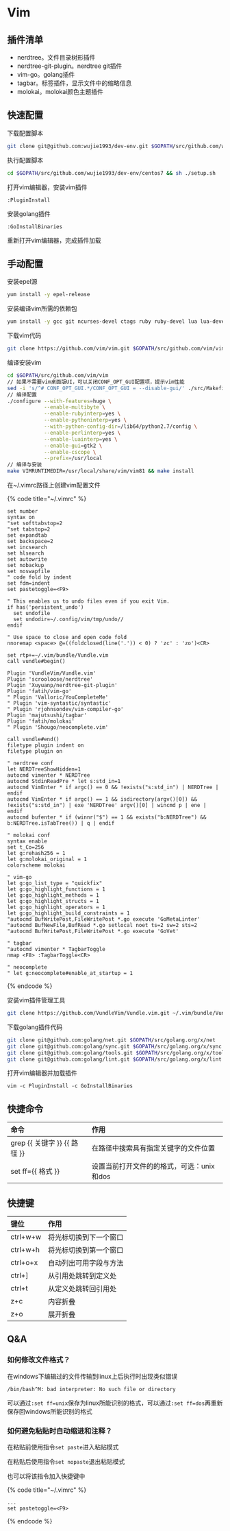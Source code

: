 # Vim

## 插件清单

* nerdtree。文件目录树形插件
* nerdtree-git-plugin。nerdtree git插件
* vim-go。golang插件
* tagbar。标签插件，显示文件中的缩略信息
* molokai。molokai颜色主题插件

## 快速配置

下载配置脚本

```bash
git clone git@github.com:wujie1993/dev-env.git $GOPATH/src/github.com/wujie1993/dev-env
```

执行配置脚本

```bash
cd $GOPATH/src/github.com/wujie1993/dev-env/centos7 && sh ./setup.sh
```

打开vim编辑器，安装vim插件

```text
:PluginInstall
```

安装golang插件

```text
:GoInstallBinaries
```

重新打开vim编辑器，完成插件加载

## 手动配置

安装epel源

```bash
yum install -y epel-release
```

安装编译vim所需的依赖包

```bash
yum install -y gcc git ncurses-devel ctags ruby ruby-devel lua lua-devel luajit luajit-devel ctags git python python-devel tcl-devel perl perl-devel perl-ExtUtils-ParseXS perl perl-devel perl-ExtUtils-ParseXS perl-ExtUtils-Embed
```

下载vim代码

```bash
git clone https://github.com/vim/vim.git $GOPATH/src/github.com/vim/vim
```

编译安装vim

```bash
cd $GOPATH/src/github.com/vim/vim
// 如果不需要vim桌面版UI，可以关闭CONF_OPT_GUI配置项，提示vim性能
sed -i 's/^# CONF_OPT_GUI.*/CONF_OPT_GUI = --disable-gui/' ./src/Makefile
// 编译配置
./configure --with-features=huge \
            --enable-multibyte \
            --enable-rubyinterp=yes \
            --enable-pythoninterp=yes \
            --with-python-config-dir=/lib64/python2.7/config \
            --enable-perlinterp=yes \
            --enable-luainterp=yes \
            --enable-gui=gtk2 \
            --enable-cscope \
            --prefix=/usr/local
// 编译与安装
make VIMRUNTIMEDIR=/usr/local/share/vim/vim81 && make install
```

在~/.vimrc路径上创建vim配置文件

{% code title="~/.vimrc" %}
```text
set number
syntax on
"set softtabstop=2
"set tabstop=2
set expandtab
set backspace=2
set incsearch
set hlsearch
set autowrite
set nobackup
set noswapfile
" code fold by indent
set fdm=indent
set pastetoggle=<F9>

" This enables us to undo files even if you exit Vim.
if has('persistent_undo')
  set undofile
  set undodir=~/.config/vim/tmp/undo//
endif

" Use space to close and open code fold
nnoremap <space> @=((foldclosed(line('.')) < 0) ? 'zc' : 'zo')<CR>

set rtp+=~/.vim/bundle/Vundle.vim
call vundle#begin()

Plugin 'VundleVim/Vundle.vim'
Plugin 'scrooloose/nerdtree'
Plugin 'Xuyuanp/nerdtree-git-plugin'
Plugin 'fatih/vim-go'
" Plugin 'Valloric/YouCompleteMe' 
" Plugin 'vim-syntastic/syntastic'
" Plugin 'rjohnsondev/vim-compiler-go'
Plugin 'majutsushi/tagbar'
Plugin 'fatih/molokai'
" Plugin 'Shougo/neocomplete.vim'

call vundle#end()
filetype plugin indent on
filetype plugin on

" nerdtree conf
let NERDTreeShowHidden=1
autocmd vimenter * NERDTree
autocmd StdinReadPre * let s:std_in=1
autocmd VimEnter * if argc() == 0 && !exists("s:std_in") | NERDTree | endif
autocmd VimEnter * if argc() == 1 && isdirectory(argv()[0]) && !exists("s:std_in") | exe 'NERDTree' argv()[0] | wincmd p | ene | endif
autocmd bufenter * if (winnr("$") == 1 && exists("b:NERDTree") && b:NERDTree.isTabTree()) | q | endif

" molokai conf
syntax enable
set t_Co=256
let g:rehash256 = 1
let g:molokai_original = 1
colorscheme molokai

" vim-go
let g:go_list_type = "quickfix"
let g:go_highlight_functions = 1
let g:go_highlight_methods = 1
let g:go_highlight_structs = 1
let g:go_highlight_operators = 1
let g:go_highlight_build_constraints = 1
"autocmd BufWritePost,FileWritePost *.go execute 'GoMetaLinter'
"autocmd BufNewFile,BufRead *.go setlocal noet ts=2 sw=2 sts=2
"autocmd BufWritePost,FileWritePost *.go execute 'GoVet'

" tagbar
"autocmd vimenter * TagbarToggle
nmap <F8> :TagbarToggle<CR>

" neocomplete
" let g:neocomplete#enable_at_startup = 1
```
{% endcode %}

安装vim插件管理工具

```bash
git clone https://github.com/VundleVim/Vundle.vim.git ~/.vim/bundle/Vundle.vim
```

下载golang插件代码

```bash
git clone git@github.com:golang/net.git $GOPATH/src/golang.org/x/net
git clone git@github.com:golang/sync.git $GOPATH/src/golang.org/x/sync
git clone git@github.com:golang/tools.git $GOPATH/src/golang.org/x/tools
git clone git@github.com:golang/lint.git $GOPATH/src/golang.org/x/lint
```

打开vim编辑器并加载插件

```text
vim -c PluginInstall -c GoInstallBinaries
```

## 快捷命令

| 命令 |  作用 |
| :--- | :--- |
| grep {{ 关键字 }} {{ 路径 }} | 在路径中搜索具有指定关键字的文件位置 |
| set ff={{ 格式 }} | 设置当前打开文件的的格式，可选：unix和dos |

## 快捷键

| 键位 | 作用 |
| :--- | :--- |
| ctrl+w+w | 将光标切换到下一个窗口 |
| ctrl+w+h | 将光标切换到第一个窗口 |
| ctrl+o+x | 自动列出可用字段与方法 |
| ctrl+\] | 从引用处跳转到定义处 |
| ctrl+t | 从定义处跳转回引用处 |
| z+c | 内容折叠 |
| z+o | 展开折叠 |

## Q&A

### 如何修改文件格式？

在windows下编辑过的文件传输到linux上后执行时出现类似错误

```text
/bin/bash^M: bad interpreter: No such file or directory
```

可以通过`:set ff=unix`保存为linux所能识别的格式，可以通过`:set ff=dos`再重新保存回windows所能识别的格式

### 如何避免粘贴时自动缩进和注释？

在粘贴前使用指令`set paste`进入粘贴模式

在粘贴后使用指令`set nopaste`退出粘贴模式

也可以将该指令加入快捷键中

{% code title="~/.vimrc" %}
```text
...
set pastetoggle=<F9>
```
{% endcode %}



